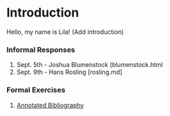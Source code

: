 # Introduction

Hello, my name is Lila! (Add introduction)

### Informal Responses

1. Sept. 5th - Joshua Blumenstock (blumenstock.html
2. Sept. 9th - Hans Rosling [rosling.md]

### Formal Exercises

1. [Annotated Bibliography](...)
